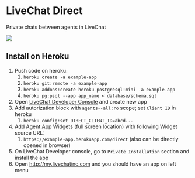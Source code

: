 # LiveChat Direct

Private chats between agents in LiveChat

<img src="https://cdn.livechat-files.com/api/file/developers/img/applications/tI_kTWq7g/icons/ND9WTW3nR.png" />

## Install on Heroku

1. Push code on heroku:
   1. `heroku create -a example-app`
   2. `heroku git:remote -a example-app`
   3. `heroku addons:create heroku-postgresql:mini -a example-app`
   4. `heroku pg:psql --app app_name < database/schema.sql`
2. Open [LiveChat Developer Console](https://developers.livechat.com/console/) and create new app
3. Add autorization block with `agents--all:ro` scope; set `Client ID` in heroku
   1.  `heroku config:set DIRECT_CLIENT_ID=abcd...`
4. Add Agent App Widgets (full screen location) with following Widget source URL:
   1. `https://example-app.herokuapp.com/direct` (also can be directly opened in browser)
5. On LiveChat Developer console, go to `Private Installation` section and install the app
6. Open http://my.livechatinc.com and you should have an app on left menu
